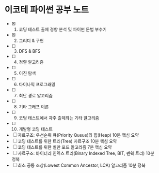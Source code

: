 # 이코테 파이썬 공부 노트

- [x] 1. 코딩 테스트 출제 경향 분석 및 파이썬 문법 부수기
- [x] 2. 그리디 & 구현
- [ ] 3. DFS & BFS
- [ ] 4. 정렬 알고리즘
- [ ] 5. 이진 탐색
- [ ] 6. 다이나믹 프로그래밍
- [ ] 7. 최단 경로 알고리즘
- [ ] 8. 기타 그래프 이론
- [ ] 9. 코딩 테스트에서 자주 출제되는 기타 알고리즘
- [ ] 10. 개발형 코딩 테스트
- [ ] 자료구조: 우선순위 큐(Priority Queue)와 힙(Heap) 10분 핵심 요약
- [ ] 코딩 테스트를 위한 트리(Tree) 자료구조 10분 핵심 요약
- [ ] 코딩 테스트를 위한 벨만 포드 알고리즘 7분 핵심 요약
- [ ] 자료구조: 바이너리 인덱스 트리(Binary Indexed Tree, BIT, 펜윅 트리) 10분 정복
- [ ] 최소 공통 조상(Lowest Common Ancestor, LCA) 알고리즘 10분 정복